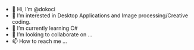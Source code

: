 - 👋 Hi, I’m @dokoci
- 👀 I’m interested in Desktop Applications and Image processing/Creative coding.
- 🌱 I’m currently learning C#
- 💞️ I’m looking to collaborate on ...
- 📫 How to reach me ...

<!---
dokoci/dokoci is a ✨ special ✨ repository because its `README.md` (this file) appears on your GitHub profile.
You can click the Preview link to take a look at your changes.
--->
